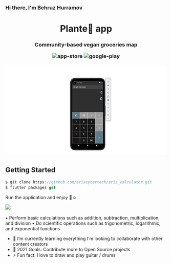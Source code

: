 ### Hi there, I'm Behruz Hurramov

<h1 align="center">Plante🌱 app</h1>
<h3 align="center">
Community-based vegan groceries map
<br />
<p align="center">
  <img alt="app-store" src="https://github.com/plante-app-team/plante/blob/master/readme_resources/app-store.png" />
  <img alt="google-play" src="https://github.com/plante-app-team/plante/blob/master/readme_resources/play-store.png" />
</p>

![MobileScreenshot](screenshots/screenrecord.gif)

## Getting Started

```dart
$ git clone https://github.com/ariscybertech/aris_calculator.git
$ flutter packages get
```
Run the application and enjoy :tada::relaxed:

<a href="https://www.buymeacoffee.com/ariscybertech"><img src="https://cdn.buymeacoffee.com/buttons/v2/default-yellow.png" height="60"></a>

• Perform basic calculations such as addition, subtraction, multiplication, and division
• Do scientific operations such as trigonometric, logarithmic, and exponential functions

- 🌱 I’m currently learning everything
     I’m looking to collaborate with other content creators
- 🥅 2021 Goals: Contribute more to Open Source projects
- ⚡ Fun fact: I love to draw and play guitar / drums
